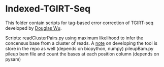 # Indexed-TGIRT-Seq

This folder contain scripts for tag-based error correction of TGIRT-seq developed by [Douglas Wu](wckdouglas@gmail.com).

Scripts:
	readClusterPairs.py		using maximum likelihood to infer the concensus base from a cluster of reads. A [note](http://rawgit.com/wckdouglas/Indexed-TGIRT-Seq/master/notes/tagBased-Error.html) on developing the tool is store in the repo as well (depends on biopython, numpy)
	pileupBam.py			pileup bam file and  count the bases at each position column (depends on pysam) 
